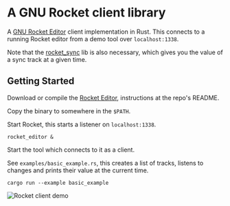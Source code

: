 # A GNU Rocket client library

A [GNU Rocket Editor][rocket] client implementation in Rust. This connects to a
running Rocket editor from a demo tool over `localhost:1338`.

Note that the [rocket_sync] lib is also necessary, which gives you the value of
a sync track at a given time.

[rocket]: https://github.com/emoon/rocket
[rocket_sync]: https://github.com/plazma-tool/rocket_sync

## Getting Started

Download or compile the [Rocket Editor][rocket], instructions at the repo's README.

Copy the binary to somewhere in the `$PATH`.

Start Rocket, this starts a listener on `localhost:1338`.

```
rocket_editor &
```

Start the tool which connects to it as a client.

See `examples/basic_example.rs`, this creates a list of tracks, listens to
changes and prints their value at the current time.

```
cargo run --example basic_example
```

![Rocket client demo](images/rocket-client-demo.gif)
